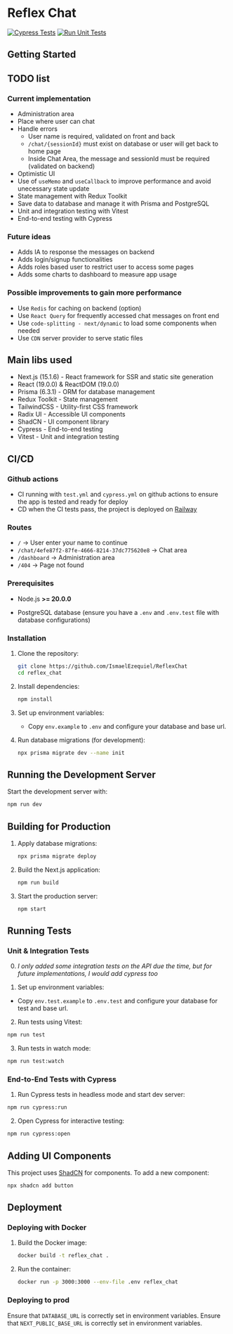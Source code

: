 # Reflex Chat

[![Cypress Tests](https://github.com/IsmaelEzequiel/ReflexChat/actions/workflows/cypress.yml/badge.svg)](https://github.com/IsmaelEzequiel/ReflexChat/actions/workflows/cypress.yml)
[![Run Unit Tests](https://github.com/IsmaelEzequiel/ReflexChat/actions/workflows/test.yml/badge.svg)](https://github.com/IsmaelEzequiel/ReflexChat/actions/workflows/test.yml)

## Getting Started

## TODO list

### Current implementation
- Administration area
- Place where user can chat
- Handle errors
  - User name is required, validated on front and back
  - `/chat/{sessionId}` must exist on database or user will get back to home page
  - Inside Chat Area, the message and sessionId must be required (validated on backend)
- Optimistic UI
- Use of `useMemo` and `useCallback` to improve performance and avoid unecessary state update
- State management with Redux Toolkit
- Save data to database and manage it with Prisma and PostgreSQL
- Unit and integration testing with Vitest
- End-to-end testing with Cypress

### Future ideas
- Adds IA to response the messages on backend
- Adds login/signup functionalities
- Adds roles based user to restrict user to access some pages
- Adds some charts to dashboard to measure app usage

### Possible improvements to gain more performance
- Use `Redis` for caching on backend (option)
- Use `React Query` for frequently accessed chat messages on front end
- Use `code-splitting - next/dynamic` to load some components when needed
- Use `CDN` server provider to serve static files

## Main libs used

- Next.js (15.1.6) - React framework for SSR and static site generation
- React (19.0.0) & ReactDOM (19.0.0)
- Prisma (6.3.1) - ORM for database management
- Redux Toolkit - State management
- TailwindCSS - Utility-first CSS framework
- Radix UI - Accessible UI components
- ShadCN - UI component library
- Cypress - End-to-end testing
- Vitest - Unit and integration testing

## CI/CD

### Github actions
- CI running with `test.yml` and `cypress.yml` on github actions to ensure the app is tested and ready for deploy
- CD when the CI tests pass, the project is deployed on [Railway](https://reflexchat.ismaelezequiel.com.br/)  

### Routes

- `/` -> User enter your name to continue
- `/chat/4efe87f2-87fe-4666-8214-37dc775620e8` -> Chat area
- `/dashboard` -> Administration area
- `/404` -> Page not found

### Prerequisites

- Node.js **>= 20.0.0**

- PostgreSQL database (ensure you have a `.env` and `.env.test` file with database configurations)

### Installation

1. Clone the repository:

   ```sh
   git clone https://github.com/IsmaelEzequiel/ReflexChat
   cd reflex_chat
   ```

2. Install dependencies:

   ```sh
   npm install
   ```

3. Set up environment variables:

   - Copy `env.example` to `.env` and configure your database and base url.

4. Run database migrations (for development):

   ```sh
   npx prisma migrate dev --name init
   ```

## Running the Development Server

Start the development server with:

```sh
npm run dev
```

## Building for Production

1. Apply database migrations:

   ```sh
   npx prisma migrate deploy
   ```

2. Build the Next.js application:

   ```sh
   npm run build
   ```

3. Start the production server:

   ```sh
   npm start
   ```

## Running Tests

### Unit & Integration Tests

0. *I only added some integration tests on the API due the time, but for future implementations, I would add cypress too*

1. Set up environment variables:

  - Copy `env.test.example` to `.env.test` and configure your database for test and base url.

2. Run tests using Vitest:

```sh
npm run test
```

3. Run tests in watch mode:

```sh
npm run test:watch
```

### End-to-End Tests with Cypress

1. Run Cypress tests in headless mode and start dev server:

```sh
npm run cypress:run
```

2. Open Cypress for interactive testing:

```sh
npm run cypress:open
```

## Adding UI Components

This project uses [ShadCN](https://ui.shadcn.com/) for components. To add a new component:

```sh
npx shadcn add button
```

## Deployment

### Deploying with Docker

1. Build the Docker image:

   ```sh
   docker build -t reflex_chat .
   ```

2. Run the container:

   ```sh
   docker run -p 3000:3000 --env-file .env reflex_chat
   ```

### Deploying to prod

Ensure that `DATABASE_URL` is correctly set in environment variables.
Ensure that `NEXT_PUBLIC_BASE_URL` is correctly set in environment variables.